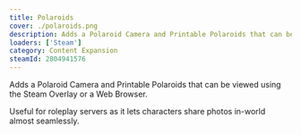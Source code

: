 ```yaml
---
title: Polaroids
cover: ./polaroids.png
description: Adds a Polaroid Camera and Printable Polaroids that can be viewed using the Steam Overlay or a Web Browser.
loaders: ['Steam']
category: Content Expansion
steamId: 2804941576
---
```


Adds a Polaroid Camera and Printable Polaroids that can be viewed using the Steam Overlay or a Web Browser.

Useful for roleplay servers as it lets characters share photos in-world almost seamlessly.